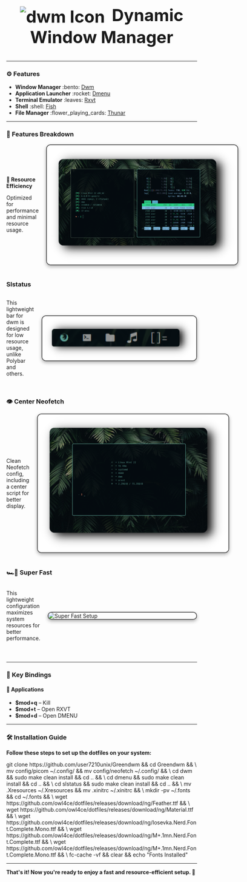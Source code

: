 <div align="center">

  <h2 style="font-size: 44px;">
    <strong>
      <a href="https://suckless.org/" style="text-decoration: none; color: inherit;">
        <img src="https://suckless.org/favicon.ico" alt="dwm Icon" style="vertical-align: middle; width: 24px; height: 24px; margin-right: 8px;">
        Dynamic Window Manager
      </a>
    </strong>
  </h2>

</div>

<hr>

<h3>⚙️ Features</h3>
<ul>
  <li><strong>Window Manager</strong> :bento: <a href="https://dwm.suckless.org/">Dwm</a></li>
  <li><strong>Application Launcher</strong> :rocket: <a href="https://tools.suckless.org/dmenu/">Dmenu</a></li>
  <li><strong>Terminal Emulator</strong> :leaves: <a href="http://software.schmorp.de/pkg/rxvt-unicode.html">Rxvt</a></li>
  <li><strong>Shell</strong> :shell: <a href="https://fishshell.com/">Fish</a></li>
  <li><strong>File Manager</strong> :flower_playing_cards: <a href="https://docs.xfce.org/xfce/thunar/start">Thunar</a></li>
</ul>

<hr>

<h3>🚀 Features Breakdown</h3>
<div style="display: flex; align-items: center; justify-content: space-between; margin-bottom: 40px;">
  <div style="flex: 1; padding-right: 20px;">
    <p><strong>🚀 Resource Efficiency</strong></p>
    <p>Optimized for performance and minimal resource usage.</p>
  </div>
  <img src="images/image.png" alt="Rice Setup Preview" width="750" style="border: 2px solid #555; border-radius: 12px; box-shadow: 0 4px 10px rgba(0, 0, 0, 0.3);">
</div>

<h3><strong>Slstatus</strong></h3>
<div style="display: flex; align-items: center; justify-content: space-between; margin-bottom: 40px;">
  <div style="flex: 1; padding-right: 20px;">
    <p>This lightweight bar for dwm is designed for low resource usage, unlike Polybar and others.</p>
  </div>
  <img src="images/bar.png" alt="Slstatus Bar" width="550" style="border: 2px solid #555; border-radius: 12px; box-shadow: 0 4px 10px rgba(0, 0, 0, 0.3);">
</div>

<h3><strong>👁️ Center Neofetch</strong></h3>
<div style="display: flex; align-items: center; justify-content: space-between; margin-bottom: 40px;">
  <div style="flex: 1; padding-right: 20px;">
    <p>Clean Neofetch config, including a center script for better display.</p>
  </div>
  <img src="images/fetch.png" alt="Neofetch Centered" width="550" style="border: 2px solid #555; border-radius: 12px; box-shadow: 0 4px 10px rgba(0, 0, 0, 0.3);">
</div>

<h3><strong>🏎️💨 Super Fast</strong></h3>
<div style="display: flex; align-items: center; justify-content: space-between; margin-bottom: 40px;">
  <div style="flex: 1; padding-right: 20px;">
    <p>This lightweight configuration maximizes system resources for better performance.</p>
  </div>
  <img src="images/speed.png" alt="Super Fast Setup" width="550" style="border: 2px solid #555; border-radius: 12px; box-shadow: 0 4px 10px rgba(0, 0, 0, 0.3);">
</div>

<hr>

<h3>🔑 Key Bindings</h3>
<h4>📱 Applications</h4>
<ul>
  <li><strong>$mod+q</strong> – Kill</li>
  <li><strong>$mod+t</strong> – Open RXVT</li>
  <li><strong>$mod+d</strong> – Open DMENU</li>
</ul>

<hr>

<h3>🛠️ Installation Guide</h3>

<p><strong>Follow these steps to set up the dotfiles on your system:</strong></p>

</pre>
git clone https://github.com/user7210unix/Greendwm && cd Greendwm && \
mv config/picom ~/.config/ && mv config/neofetch ~/.config/ && \
cd dwm && sudo make clean install && cd .. && \
cd dmenu && sudo make clean install && cd .. && \
cd slstatus && sudo make clean install && cd .. && \
mv .Xresources ~/.Xresources && mv .xinitrc ~/.xinitrc && \
mkdir -pv ~/.fonts && cd ~/.fonts && \
wget https://github.com/owl4ce/dotfiles/releases/download/ng/Feather.ttf && \
wget https://github.com/owl4ce/dotfiles/releases/download/ng/Material.ttf && \
wget https://github.com/owl4ce/dotfiles/releases/download/ng/Iosevka.Nerd.Font.Complete.Mono.ttf && \
wget https://github.com/owl4ce/dotfiles/releases/download/ng/M+.1mn.Nerd.Font.Complete.ttf && \
wget https://github.com/owl4ce/dotfiles/releases/download/ng/M+.1mn.Nerd.Font.Complete.Mono.ttf && \
fc-cache -vf && clear && echo "Fonts Installed"
</pre>

<hr>

<p><strong>That's it! Now you're ready to enjoy a fast and resource-efficient setup. 🚀</strong></p>
